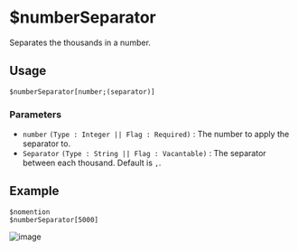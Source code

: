 # $numberSeparator
Separates the thousands in a number.

## Usage
```
$numberSeparator[number;(separator)]
```

### Parameters 
- `number` `(Type : Integer || Flag : Required)` : The number to apply the separator to.
- `Separator` `(Type : String || Flag : Vacantable)` : The separator between each thousand. Default is `,`.

## Example
```
$nomention
$numberSeparator[5000]
```

![image](https://user-images.githubusercontent.com/69215413/126918009-8f4ba7d1-875b-43da-a24b-5126464996b9.png)
